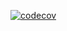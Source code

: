 [![codecov](https://codecov.io/gh/fernando-mc/serverless-surveys/branch/master/graph/badge.svg)](https://codecov.io/gh/fernando-mc/serverless-surveys)